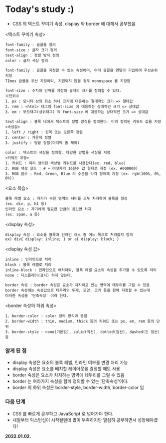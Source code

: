 # Today's study :)
- CSS 의 텍스트 꾸미기 속성, display 와 border 에 대해서 공부했음

<텍스트 꾸미기 속성>

    font-family : 글꼴을 정의
    font-size : 글자 크기 정의
    text-align : 정렬 방식 정의
    color : 글자 색상 정의
    
<font-family>

    font-family : 글꼴을 지정할 수 있는 속성이며, 여러 글꼴을 연달아 기입하여 우선순위 지정
    TImes 글꼴을 우선 지정하되, 지원되지 않을 경우 monospace 를 지정함

<font-size>

    font-size : 수치와 단위를 지정해 글자의 크기를 정의할 수 있다.
    ※단위※
    1. px : 모니터 상의 화소 하나 크기에 대응하는 절대적인 크기 => 절대값
    2. rem : <html> 태그의 font-size 에 대응하는 상대적인 크기 => 상대값
    3. em : 부모태그(상위태그) 의 font-size 에 대응하는 상대적인 크기 => 상대값
    
<text-align>
    
    text-align : 블록 내에서 텍스트의 정렬 방식을 정의한다. 미리 정의된 키워드 값을 지정
    <속성값>
    1. left / right : 왼쪽 또는 오른쪽 정렬
    2. center : 가운데 정렬
    3. justify : 양끝 정렬(마지막 줄 제외)
    
<color>

    color : 텍스트의 색상을 정의함. 다양한 방법을 색상을 지정
    <키워드 유형>
    1. 키워드 : 미리 정의된 색상별 키워드를 사용한다(ex. red, blue)
    2. RGB 색상 코드 : # + 여섯자리 16진수 값 형태로 지정 (ex. #000000)
    3. RGB 함수 : Red, Green, Blue 의 수준을 각각 정의해 지정 (ex. rgb(100%, 0%, 0%))
    
<요소 복습>

    블록 레벨 요소 : 자기가 속한 영역의 너비를 모두 차지하여 블록을 형성
    (ex. div, p, h1 등)
    인라인 요소 : 자기에게 필요한 만큼의 공간만 차지
    (ex. span, a 등)

<display 속성>

    display 속성 : 요소를 블록과 인라인 요소 중 어느 쪽으로 처리할지 정의
    ex) div{ display: inline; } or a{ display: block; }
    
<display 속성 값>

    inline : 인라인으로 처리
    block : 블록 레벨로 처리
    inline-block : 인라인으로 배치하되, 블록 레벨 요소의 속성을 추가할 수 있도록 처리
    none : 디스플레이(표시) 하지 않는다.
    
<bolder>

    border 속성 : border 속성은 요소가 차지하고 있는 영역에 테두리를 그릴 수 있음
    border 속성에는 속성값으로 테두리의 두께, 모양, 크기 등을 함꼐 지정할 수 있는데
    이러한 속성을 '단축속성' 이라 한다.
    
<border 속성의 하위 속성>
    
    1. border-color : color 정의 방식과 동일
    2. border-width : thin, medium, thick 등의 키워드 또는 px, em, rem 등의 단위
    3. border-style : none(기본값), solid(직선), dotted(점선), dashed(긴 점선) 등
    
    
### 알게 된 점
- display 속성은 요소의 불록 레벨, 인라인 여부를 변경 처리 가능
- display 속성은 요소를 배치할 레이아웃을 결정할 때도 사용
- border 속성은 요소가 차지하는 영역에 테두리를 그릴 수 있음
- border 는 여라가지 속성을 함께 정의할 수 있는 '단축속성'이다.
- border 의 하위 속성은 border-style, border-width, border-color 임

### 다음 단계
- CSS 를 빠르게 공부하고 JavaScript 로 넘어가야 한다.
- 내일부터 익스턴십이 시작될텐데 많이 부족하지만 열심히 공부하면서 성장해야겠다!

**2022.01.02.**
